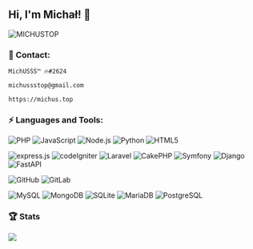 ## Hi, I'm Michał! 👋
<img src="https://komarev.com/ghpvc/?username=michustop" alt="MICHUSTOP" />

### 💬 Contact:
```
MichUŚŚŚ™ 🔥#2624
```
```
michussstop@gmail.com
```
```
https://michus.top 
```

### ⚡ Languages and Tools:
![PHP](https://img.shields.io/badge/-PHP-black?style=flat&logo=PHP)
![JavaScript](https://img.shields.io/badge/-Javascript-black?style=flat&logo=javascript)
![Node.js](https://img.shields.io/badge/-Node.js-black?style=flat&logo=Node.js)
![Python](https://img.shields.io/badge/-Python-black?style=flat&logo=Python)
![HTML5](https://img.shields.io/badge/-HTML5-black?style=flat&logo=html5)

![express.js](https://img.shields.io/badge/-express.js-black?style=flat&logo=express)
![codeIgniter](https://img.shields.io/badge/-codeigniter-black?style=flat&logo=codeigniter)
![Laravel](https://img.shields.io/badge/-laravel-black?style=flat&logo=laravel)
![CakePHP](https://img.shields.io/badge/-cakephp-black?style=flat&logo=cakephp)
![Symfony](https://img.shields.io/badge/-symfony-black?style=flat&logo=symfony)
![Django](https://img.shields.io/badge/-django-black?style=flat&logo=django)
![FastAPI](https://img.shields.io/badge/-FastAPI-black?style=flat&logo=FastAPI)

![GitHub](https://img.shields.io/badge/-GitHub-black?style=flat&logo=github)
![GitLab](https://img.shields.io/badge/-Gitlab-black?style=flat&logo=gitlab)

![MySQL](https://img.shields.io/badge/-MySQL-black?style=flat&logo=MySQL)
![MongoDB](https://img.shields.io/badge/-MONGODB-black?style=flat&logo=MONGODB)
![SQLite](https://img.shields.io/badge/-SQLite-black?style=flat&logo=SQLite)
![MariaDB](https://img.shields.io/badge/-MariaDB-black?style=flat&logo=MariaDB)
![PostgreSQL](https://img.shields.io/badge/-PostgreSQL-black?style=flat&logo=PostgreSQL)

### 🏆 Stats

![](https://github-readme-stats.vercel.app/api?username=michustop&show_icons=true&theme=radical)

